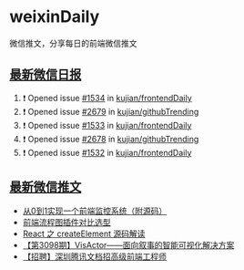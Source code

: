 # weixinDaily
微信推文，分享每日的前端微信推文

## [最新微信日报](https://github.com/kujian/weixinDaily/issues)

<!--START_SECTION:activity-->
1. ❗ Opened issue [#1534](https://github.com/kujian/frontendDaily/issues/1534) in [kujian/frontendDaily](https://github.com/kujian/frontendDaily)
2. ❗ Opened issue [#2679](https://github.com/kujian/githubTrending/issues/2679) in [kujian/githubTrending](https://github.com/kujian/githubTrending)
3. ❗ Opened issue [#1533](https://github.com/kujian/frontendDaily/issues/1533) in [kujian/frontendDaily](https://github.com/kujian/frontendDaily)
4. ❗ Opened issue [#2678](https://github.com/kujian/githubTrending/issues/2678) in [kujian/githubTrending](https://github.com/kujian/githubTrending)
5. ❗ Opened issue [#1532](https://github.com/kujian/frontendDaily/issues/1532) in [kujian/frontendDaily](https://github.com/kujian/frontendDaily)
<!--END_SECTION:activity-->


## [最新微信推文](https://weixin.qdkfweb.cn/)

<!-- BLOG-POST-LIST:START -->
- [从0到1实现一个前端监控系统（附源码）](https://weixin.qdkfweb.cn/37838.html)
- [前端流程图插件对比选型](https://weixin.qdkfweb.cn/37837.html)
- [React 之 createElement 源码解读](https://weixin.qdkfweb.cn/37847.html)
- [【第3098期】VisActor——面向叙事的智能可视化解决方案](https://weixin.qdkfweb.cn/37841.html)
- [【招聘】深圳腾讯文档招高级前端工程师](https://weixin.qdkfweb.cn/37842.html)
<!-- BLOG-POST-LIST:END -->
